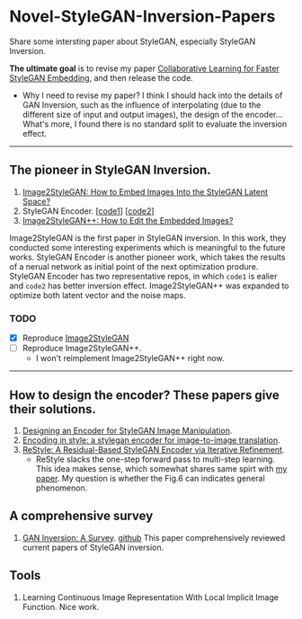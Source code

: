 # Novel-StyleGAN-Inversion-Papers
Share some intersting paper about StyleGAN, especially StyleGAN Inversion.

**The ultimate goal** is to revise my paper [Collaborative Learning for Faster StyleGAN Embedding](https://arxiv.org/pdf/2007.01758.pdf), and then release the code.

* Why I need to revise my paper?
  I think I should hack into the details of GAN Inversion, such as the influence of interpolating (due to the different size of input and output images), the design of the encoder... What's more, I found there is no standard split to evaluate the inversion effect.

-----
## The pioneer in StyleGAN Inversion.
1. [Image2StyleGAN: How to Embed Images Into the StyleGAN Latent Space?](https://arxiv.org/pdf/1904.03189.pdf)
2. StyleGAN Encoder. [[code1](https://github.com/Puzer/stylegan-encoder)] [[code2](https://github.com/pbaylies/stylegan-encoder)]
3. [Image2StyleGAN++: How to Edit the Embedded Images?](https://arxiv.org/pdf/1911.11544.pdf)

Image2StyleGAN is the first paper in StyleGAN inversion. In this work, they conducted some interesting experiments which is meaningful to the future works. StyleGAN Encoder is another pioneer work, which takes the results of a nerual network as initial point of the next optimization produre. StyleGAN Encoder has two representative repos, in which `code1` is ealier and `code2` has better inversion effect. Image2StyleGAN++ was expanded to optimize both latent vector and the noise maps.

### TODO
- [x] Reproduce [Image2StyleGAN](https://github.com/syguan96/Image2StyleGAN)  
- [ ] Reproduce Image2StyleGAN++. 
  - I won't reimplement Image2StyleGAN++ right now.

-----
## How to design the encoder? These papers give their solutions.
1. [Designing an Encoder for StyleGAN Image Manipulation](https://arxiv.org/pdf/2102.02766.pdf).
2. [Encoding in style: a stylegan encoder for image-to-image translation](https://arxiv.org/pdf/2008.00951.pdf).
3. [ReStyle: A Residual-Based StyleGAN Encoder via Iterative Refinement](https://arxiv.org/pdf/2104.02699.pdf).
    - ReStyle slacks the one-step forward pass to multi-step learning. This idea makes sense, which somewhat shares same spirt with [my paper]((https://arxiv.org/pdf/2007.01758.pdf)). My question is whether the Fig.6 can indicates general phenomenon.

## A comprehensive survey
1. [GAN Inversion: A Survey](https://arxiv.org/pdf/2101.05278.pdf). [github](https://github.com/weihaox/awesome-gan-inversion)
  This paper comprehensively reviewed current papers of StyleGAN inversion.
  
## Tools
1. Learning Continuous Image Representation With Local Implicit Image Function. Nice work.


